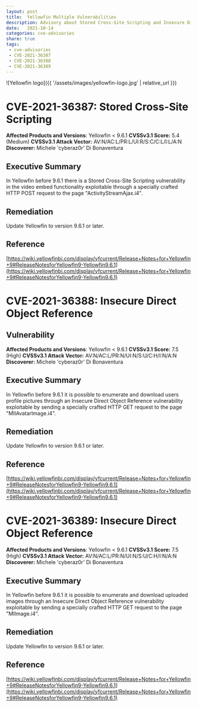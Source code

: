 ```yaml
---
layout: post
title:  Yellowfin Multiple Vulnerabilities
description: Advisory about Stored Cross-Site Scripting and Insecure Direct Object References vulnerabilities found on Yellowfin.
date:   2021-10-14
categories: cve-advisories
share: true
tags:
 - cve-advisories
 - CVE-2021-36387
 - CVE-2021-36388
 - CVE-2021-36389
---
```


![Yellowfin logo]({{ '/assets/images/yellowfin-logo.jpg' | relative_url }})

# CVE-2021-36387: Stored Cross-Site Scripting

**Affected Products and Versions**: Yellowfin < 9.6.1
**CVSSv3.1 Score:** 5.4 (Medium)
**CVSSv3.1 Attack Vector:** AV:N/AC:L/PR:L/UI:R/S:C/C:L/I:L/A:N
**Discoverer:** Michele 'cyberaz0r' Di Bonaventura

## Executive Summary
In Yellowfin before 9.6.1 there is a Stored Cross-Site Scripting vulnerability in the video embed functionality exploitable through a specially crafted HTTP POST request to the page "ActivityStreamAjax.i4".

## Remediation
Update Yellowfin to version 9.6.1 or later.

## Reference
[https://wiki.yellowfinbi.com/display/yfcurrent/Release+Notes+for+Yellowfin+9#ReleaseNotesforYellowfin9-Yellowfin9.6.1](https://wiki.yellowfinbi.com/display/yfcurrent/Release+Notes+for+Yellowfin+9#ReleaseNotesforYellowfin9-Yellowfin9.6.1)

# CVE-2021-36388: Insecure Direct Object Reference

## Vulnerability

**Affected Products and Versions**: Yellowfin < 9.6.1
**CVSSv3.1 Score:** 7.5 (High)
**CVSSv3.1 Attack Vector:** AV:N/AC:L/PR:N/UI:N/S:U/C:H/I:N/A:N
**Discoverer:** Michele 'cyberaz0r' Di Bonaventura

## Executive Summary
In Yellowfin before 9.6.1 it is possible to enumerate and download users profile pictures through an Insecure Direct Object Reference vulnerability exploitable by sending a specially crafted HTTP GET request to the page "MIIAvatarImage.i4".

## Remediation
Update Yellowfin to version 9.6.1 or later.

## Reference
[https://wiki.yellowfinbi.com/display/yfcurrent/Release+Notes+for+Yellowfin+9#ReleaseNotesforYellowfin9-Yellowfin9.6.1](https://wiki.yellowfinbi.com/display/yfcurrent/Release+Notes+for+Yellowfin+9#ReleaseNotesforYellowfin9-Yellowfin9.6.1)

# CVE-2021-36389: Insecure Direct Object Reference

**Affected Products and Versions**: Yellowfin < 9.6.1
**CVSSv3.1 Score:** 7.5 (High)
**CVSSv3.1 Attack Vector:** AV:N/AC:L/PR:N/UI:N/S:U/C:H/I:N/A:N
**Discoverer:** Michele 'cyberaz0r' Di Bonaventura

## Executive Summary
In Yellowfin before 9.6.1 it is possible to enumerate and download uploaded images through an Insecure Direct Object Reference vulnerability exploitable by sending a specially crafted HTTP GET request to the page "MIImage.i4".

## Remediation
Update Yellowfin to version 9.6.1 or later.

## Reference
[https://wiki.yellowfinbi.com/display/yfcurrent/Release+Notes+for+Yellowfin+9#ReleaseNotesforYellowfin9-Yellowfin9.6.1](https://wiki.yellowfinbi.com/display/yfcurrent/Release+Notes+for+Yellowfin+9#ReleaseNotesforYellowfin9-Yellowfin9.6.1)